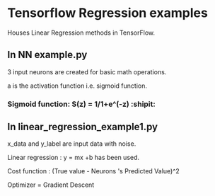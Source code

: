 # Tensorflow Regression examples
Houses Linear Regression methods in TensorFlow.

## In NN example.py

3 input neurons are created for basic math operations.

a is the activation function i.e. sigmoid function.

### Sigmoid function: S(z) = 1/1+e^(-z)  :shipit:

## In linear_regression_example1.py

x_data and y_label are input data with noise.

Linear regression : y = mx +b has been used.

Cost function : (True value - Neurons 's Predicted Value)^2

Optimizer = Gradient Descent

